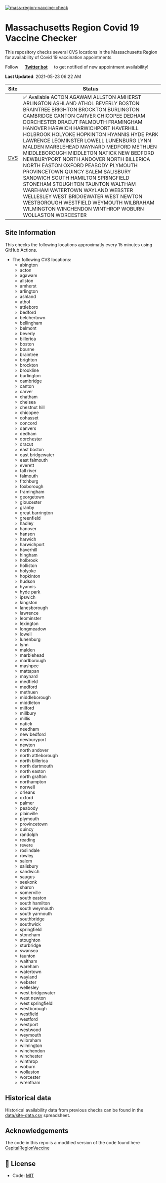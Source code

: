 [![mass-region-vaccine-check](https://github.com/JimmyAstle/VaccineFinderMA/actions/workflows/sites-check.yml/badge.svg)](https://github.com/JimmyAstle/VaccineFinderMA/actions/workflows/sites-check.yml)
# Massachusetts Region Covid 19 Vaccine Checker

This repository checks several CVS locations in the Massachusetts Region for availability of Covid 19 vaccination appointments.

Follow <img alt="" src="https://favicons.githubusercontent.com/www.twitter.com" height="13"> **[Twitter bot](https://twitter.com/FinderMass)** <img alt="" src="https://favicons.githubusercontent.com/www.twitter.com" height="13"> to get notified of new appointment availability!

<!--start: status pages-->
**Last Updated**: 2021-05-23 06:22 AM

| Site                | Status         |
| ------------------- | -------------- |
| <img alt="" src="https://favicons.githubusercontent.com/www.cvs.com" height="13"> [CVS](https://www.cvs.com/immunizations/covid-19-vaccine)               | :white_check_mark: Available ACTON AGAWAM ALLSTON AMHERST ARLINGTON ASHLAND ATHOL BEVERLY BOSTON BRAINTREE BRIGHTON BROCKTON BURLINGTON CAMBRIDGE CANTON CARVER CHICOPEE DEDHAM DORCHESTER DRACUT FALMOUTH FRAMINGHAM HANOVER HARWICH HARWICHPORT HAVERHILL HOLBROOK HOLYOKE HOPKINTON HYANNIS HYDE PARK LAWRENCE LEOMINSTER LOWELL LUNENBURG LYNN MALDEN MARBLEHEAD MAYNARD MEDFORD METHUEN MIDDLEBOROUGH MIDDLETON NATICK NEW BEDFORD NEWBURYPORT NORTH ANDOVER NORTH BILLERICA NORTH EASTON OXFORD PEABODY PLYMOUTH PROVINCETOWN QUINCY SALEM SALISBURY SANDWICH SOUTH HAMILTON SPRINGFIELD STONEHAM STOUGHTON TAUNTON WALTHAM WAREHAM WATERTOWN WAYLAND WEBSTER WELLESLEY WEST BRIDGEWATER WEST NEWTON WESTBOROUGH WESTFIELD WEYMOUTH WILBRAHAM WILMINGTON WINCHENDON WINTHROP WOBURN WOLLASTON WORCESTER       |
<!--end: status pages-->

## Site Information

This checks the following locations approximatly every 15 minutes using GitHub Actions.

* The following CVS locations:
  *  abington
  *  acton
  *  agawam
  *  allston
  *  amherst
  *  arlington
  *  ashland
  *  athol
  *  attleboro
  *  bedford
  *  belchertown
  *  bellingham
  *  belmont
  *  beverly
  *  billerica
  *  boston
  *  bourne
  *  braintree
  *  brighton
  *  brockton
  *  brookline
  *  burlington
  *  cambridge
  *  canton
  *  carver
  *  chatham
  *  chelsea
  *  chestnut hill
  *  chicopee
  *  cohasset
  *  concord
  *  danvers
  *  dedham
  *  dorchester
  *  dracut
  *  east boston
  *  east bridgewater
  *  east falmouth
  *  everett
  *  fall river
  *  falmouth
  *  fitchburg
  *  foxborough
  *  framingham
  *  georgetown
  *  gloucester
  *  granby
  *  great barrington
  *  greenfield
  *  hadley
  *  hanover
  *  hanson
  *  harwich
  *  harwichport
  *  haverhill
  *  hingham
  *  holbrook
  *  holliston
  *  holyoke
  *  hopkinton
  *  hudson
  *  hyannis
  *  hyde park
  *  ipswich
  *  kingston
  *  lanesborough
  *  lawrence
  *  leominster
  *  lexington
  *  longmeadow
  *  lowell
  *  lunenburg
  *  lynn
  *  malden
  *  marblehead
  *  marlborough
  *  mashpee
  *  mattapan
  *  maynard
  *  medfield
  *  medford
  *  methuen
  *  middleborough
  *  middleton
  *  milford
  *  millbury
  *  millis
  *  natick
  *  needham
  *  new bedford
  *  newburyport
  *  newton
  *  north andover
  *  north attleborough
  *  north billerica
  *  north dartmouth
  *  north easton
  *  north grafton
  *  northampton
  *  norwell
  *  orleans
  *  oxford
  *  palmer
  *  peabody
  *  plainville
  *  plymouth
  *  provincetown
  *  quincy
  *  randolph
  *  reading
  *  revere
  *  roslindale
  *  rowley
  *  salem
  *  salisbury
  *  sandwich
  *  saugus
  *  seekonk
  *  sharon
  *  somerville
  *  south easton
  *  south hamilton
  *  south weymouth
  *  south yarmouth
  *  southbridge
  *  southwick
  *  springfield
  *  stoneham
  *  stoughton
  *  sturbridge
  *  swansea
  *  taunton
  *  waltham
  *  wareham
  *  watertown
  *  wayland
  *  webster
  *  wellesley
  *  west bridgewater
  *  west newton
  *  west springfield
  *  westborough
  *  westfield
  *  westford
  *  westport
  *  westwood
  *  weymouth
  *  wilbraham
  *  wilmington
  *  winchendon
  *  winchester
  *  winthrop
  *  woburn
  *  wollaston
  *  worcester
  *  wrentham



## Historical data

Historical availability data from previous checks can be found in the [data/site-data.csv](data/site-data.csv) spreadsheet.

## Acknowledgements

The code in this repo is a modified version of the code found here [CapitalRegionVaccine](https://github.com/CapitalRegionVaccine/CapitalRegionVaccine)

## 📄 License

- Code: [MIT](./LICENSE)

